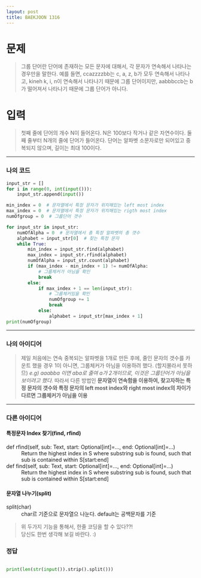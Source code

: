 ```yaml
---
layout: post
title: BAEKJOON 1316
---
```


# 문제
> 그룹 단어란 단어에 존재하는 모든 문자에 대해서, 각 문자가 연속해서 나타나는 경우만을 말한다. 예를 들면, ccazzzzbb는 c, a, z, b가 모두 연속해서 나타나고, kineh k, i, n이 연속해서 나타나기 때문에 그룹 단어이지만, aabbbccb는 b가 떨어져서 나타나기 때문에 그룹 단어가 아니다.

# 입력
> 첫째 줄에 단어의 개수 N이 들어온다. N은 100보다 작거나 같은 자연수이다. 둘째 줄부터 N개의 줄에 단어가 들어온다. 단어는 알파벳 소문자로만 되어있고 중복되지 않으며, 길이는 최대 100이다.

-----
### 나의 코드

~~~python
input_str = []
for i in range(0, int(input())):
    input_str.append(input())

min_index = 0  # 문자열에서 특정 문자가 위치해있는 left most index
max_index = 0  # 문자열에서 특정 문자가 위치해있는 rigth most index
numOfgroup = 0  # 그룹단어 갯수

for input_str in input_str:
    numOfAlpha = 0  # 문자열에서 총 특정 알파벳의 총 갯수
    alphabet = input_str[0]  # 찾는 특정 문자
    while True:
        min_index = input_str.find(alphabet)
        max_index = input_str.rfind(alphabet)
        numOfAlpha = input_str.count(alphabet)
        if (max_index - min_index + 1) != numOfAlpha:
            # 그룹체커가 아님을 확인
            break
        else:
            if max_index + 1 == len(input_str):
                # 그룹체커임을 확인
                numOfgroup += 1
                break
            else:
                alphabet = input_str[max_index + 1]
print(numOfgroup)
~~~
-----
### 나의 아이디어
> 제일 처음에는 연속 중복되는 알파벳을 1개로 만든 후에, 줄인 문자의 갯수를 카운트 했을 경우 1이 아니면, 그룹체커가 아님을 이용하려 했다. (할지몰라서 못하므)
*e.g) aaabba 이면  aba로 줄여 a가 2개이므로, 이것은 그룹단어가 아님을 보이려고 했다.*
따라서 다른 방법인 **문자열이 연속함을 이용하여, 찾고자하는 특정 문자의 갯수와 특정 문자의 left most index와 right most index의 차이가 다르면 그룹체커가 아님을 이용**

-----
### 다른 아이디어

####  특정문자 Index 찾기(find, rfind)
<dl>
        <dt>def rfind(self, sub: Text, start: Optional[int]=..., end: Optional[int]=...)</dt>
        <dd>Return the highest index in S where substring sub is found, such that sub is contained within S[start:end]</dd>
        <dt>def find(self, sub: Text, start: Optional[int]=..., end: Optional[int]=...)</dt>
        <dd>Return the highest index in S where substring sub is found, such that sub is contained within S[start:end]</dd>
</dl>

#### 문자열 나누기(split)
   <dl>
        <dt>split(char)</dt>
        <dd>char르 기준으로 문자열으 나눈다. default는 공백문자를 기준</dd>
   </dl>

> 위 두가지 기능을 통해서, 한줄 코딩을 할 수 있다??!  
당신도 한번 생각해 보길 바란다. :)
  
  


















  
### 정답
~~~python

print(len(str(input()).strip().split()))

~~~



